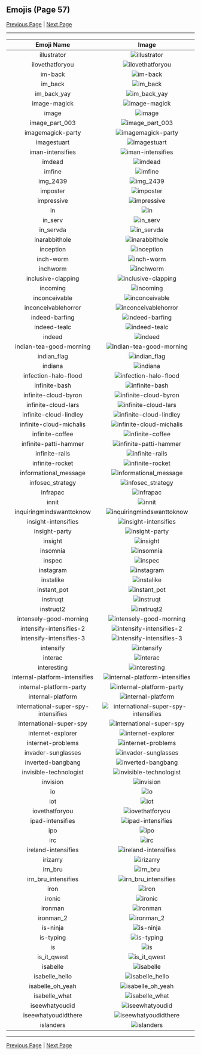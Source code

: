 
## Emojis (Page 57)

[Previous Page](/docs/hc/page-h-0056.md)
  | [Next Page](/docs/hc/page-i-0058.md)

<hr />

|Emoji Name|Image|
| :-: | :-: |
|illustrator| ![illustrator](/emojis/hc/illustrator.png)|
|ilovethatforyou| ![ilovethatforyou](/emojis/hc/ilovethatforyou.png)|
|im-back| ![im-back](/emojis/hc/im-back.gif)|
|im_back| ![im_back](/emojis/hc/im_back.png)|
|im_back_yay| ![im_back_yay](/emojis/hc/im_back_yay.gif)|
|image-magick| ![image-magick](/emojis/hc/image-magick.png)|
|image| ![image](/emojis/hc/image.png)|
|image_part_003| ![image_part_003](/emojis/hc/image_part_003.png)|
|imagemagick-party| ![imagemagick-party](/emojis/hc/imagemagick-party.gif)|
|imagestuart| ![imagestuart](/emojis/hc/imagestuart.png)|
|iman-intensifies| ![iman-intensifies](/emojis/hc/iman-intensifies.gif)|
|imdead| ![imdead](/emojis/hc/imdead.png)|
|imfine| ![imfine](/emojis/hc/imfine.png)|
|img_2439| ![img_2439](/emojis/hc/img_2439.jpg)|
|imposter| ![imposter](/emojis/hc/imposter.png)|
|impressive| ![impressive](/emojis/hc/impressive.jpg)|
|in| ![in](/emojis/hc/in.png)|
|in_serv| ![in_serv](/emojis/hc/in_serv.png)|
|in_servda| ![in_servda](/emojis/hc/in_servda.png)|
|inarabbithole| ![inarabbithole](/emojis/hc/inarabbithole.jpg)|
|inception| ![inception](/emojis/hc/inception.gif)|
|inch-worm| ![inch-worm](/emojis/hc/inch-worm.png)|
|inchworm| ![inchworm](/emojis/hc/inchworm.png)|
|inclusive-clapping| ![inclusive-clapping](/emojis/hc/inclusive-clapping.gif)|
|incoming| ![incoming](/emojis/hc/incoming.png)|
|inconceivable| ![inconceivable](/emojis/hc/inconceivable.png)|
|inconceivablehorror| ![inconceivablehorror](/emojis/hc/inconceivablehorror.png)|
|indeed-barfing| ![indeed-barfing](/emojis/hc/indeed-barfing.png)|
|indeed-tealc| ![indeed-tealc](/emojis/hc/indeed-tealc.gif)|
|indeed| ![indeed](/emojis/hc/indeed.png)|
|indian-tea-good-morning| ![indian-tea-good-morning](/emojis/hc/indian-tea-good-morning.jpg)|
|indian_flag| ![indian_flag](/emojis/hc/indian_flag.png)|
|indiana| ![indiana](/emojis/hc/indiana.gif)|
|infection-halo-flood| ![infection-halo-flood](/emojis/hc/infection-halo-flood.png)|
|infinite-bash| ![infinite-bash](/emojis/hc/infinite-bash.gif)|
|infinite-cloud-byron| ![infinite-cloud-byron](/emojis/hc/infinite-cloud-byron.gif)|
|infinite-cloud-lars| ![infinite-cloud-lars](/emojis/hc/infinite-cloud-lars.gif)|
|infinite-cloud-lindley| ![infinite-cloud-lindley](/emojis/hc/infinite-cloud-lindley.gif)|
|infinite-cloud-michalis| ![infinite-cloud-michalis](/emojis/hc/infinite-cloud-michalis.gif)|
|infinite-coffee| ![infinite-coffee](/emojis/hc/infinite-coffee.gif)|
|infinite-patti-hammer| ![infinite-patti-hammer](/emojis/hc/infinite-patti-hammer.gif)|
|infinite-rails| ![infinite-rails](/emojis/hc/infinite-rails.gif)|
|infinite-rocket| ![infinite-rocket](/emojis/hc/infinite-rocket.gif)|
|informational_message| ![informational_message](/emojis/hc/informational_message.png)|
|infosec_strategy| ![infosec_strategy](/emojis/hc/infosec_strategy.png)|
|infrapac| ![infrapac](/emojis/hc/infrapac.png)|
|innit| ![innit](/emojis/hc/innit.png)|
|inquiringmindswanttoknow| ![inquiringmindswanttoknow](/emojis/hc/inquiringmindswanttoknow.png)|
|insight-intensifies| ![insight-intensifies](/emojis/hc/insight-intensifies.gif)|
|insight-party| ![insight-party](/emojis/hc/insight-party.gif)|
|insight| ![insight](/emojis/hc/insight.jpg)|
|insomnia| ![insomnia](/emojis/hc/insomnia.gif)|
|inspec| ![inspec](/emojis/hc/inspec.jpg)|
|instagram| ![instagram](/emojis/hc/instagram.png)|
|instalike| ![instalike](/emojis/hc/instalike.jpg)|
|instant_pot| ![instant_pot](/emojis/hc/instant_pot.png)|
|instruqt| ![instruqt](/emojis/hc/instruqt.png)|
|instruqt2| ![instruqt2](/emojis/hc/instruqt2.png)|
|intensely-good-morning| ![intensely-good-morning](/emojis/hc/intensely-good-morning.gif)|
|intensify-intensifies-2| ![intensify-intensifies-2](/emojis/hc/intensify-intensifies-2.gif)|
|intensify-intensifies-3| ![intensify-intensifies-3](/emojis/hc/intensify-intensifies-3.gif)|
|intensify| ![intensify](/emojis/hc/intensify.png)|
|interac| ![interac](/emojis/hc/interac.png)|
|interesting| ![interesting](/emojis/hc/interesting.png)|
|internal-platform-intensifies| ![internal-platform-intensifies](/emojis/hc/internal-platform-intensifies.gif)|
|internal-platform-party| ![internal-platform-party](/emojis/hc/internal-platform-party.gif)|
|internal-platform| ![internal-platform](/emojis/hc/internal-platform.png)|
|international-super-spy-intensifies| ![international-super-spy-intensifies](/emojis/hc/international-super-spy-intensifies.gif)|
|international-super-spy| ![international-super-spy](/emojis/hc/international-super-spy.png)|
|internet-explorer| ![internet-explorer](/emojis/hc/internet-explorer.gif)|
|internet-problems| ![internet-problems](/emojis/hc/internet-problems.png)|
|invader-sunglasses| ![invader-sunglasses](/emojis/hc/invader-sunglasses.png)|
|inverted-bangbang| ![inverted-bangbang](/emojis/hc/inverted-bangbang.png)|
|invisible-technologist| ![invisible-technologist](/emojis/hc/invisible-technologist.png)|
|invision| ![invision](/emojis/hc/invision.png)|
|io| ![io](/emojis/hc/io.png)|
|iot| ![iot](/emojis/hc/iot.png)|
|iovethatforyou| ![iovethatforyou](/emojis/hc/iovethatforyou.png)|
|ipad-intensifies| ![ipad-intensifies](/emojis/hc/ipad-intensifies.gif)|
|ipo| ![ipo](/emojis/hc/ipo.png)|
|irc| ![irc](/emojis/hc/irc.png)|
|ireland-intensifies| ![ireland-intensifies](/emojis/hc/ireland-intensifies.gif)|
|irizarry| ![irizarry](/emojis/hc/irizarry.jpg)|
|irn_bru| ![irn_bru](/emojis/hc/irn_bru.png)|
|irn_bru_intensifies| ![irn_bru_intensifies](/emojis/hc/irn_bru_intensifies.gif)|
|iron| ![iron](/emojis/hc/iron.png)|
|ironic| ![ironic](/emojis/hc/ironic.png)|
|ironman| ![ironman](/emojis/hc/ironman.gif)|
|ironman_2| ![ironman_2](/emojis/hc/ironman_2.gif)|
|is-ninja| ![is-ninja](/emojis/hc/is-ninja.png)|
|is-typing| ![is-typing](/emojis/hc/is-typing.gif)|
|is| ![is](/emojis/hc/is.png)|
|is_it_qwest| ![is_it_qwest](/emojis/hc/is_it_qwest.png)|
|isabelle| ![isabelle](/emojis/hc/isabelle.png)|
|isabelle_hello| ![isabelle_hello](/emojis/hc/isabelle_hello.png)|
|isabelle_oh_yeah| ![isabelle_oh_yeah](/emojis/hc/isabelle_oh_yeah.png)|
|isabelle_what| ![isabelle_what](/emojis/hc/isabelle_what.png)|
|iseewhatyoudid| ![iseewhatyoudid](/emojis/hc/iseewhatyoudid.jpg)|
|iseewhatyoudidthere| ![iseewhatyoudidthere](/emojis/hc/iseewhatyoudidthere.png)|
|islanders| ![islanders](/emojis/hc/islanders.png)|

<hr/>

[Previous Page](/docs/hc/page-h-0056.md)
  | [Next Page](/docs/hc/page-i-0058.md)